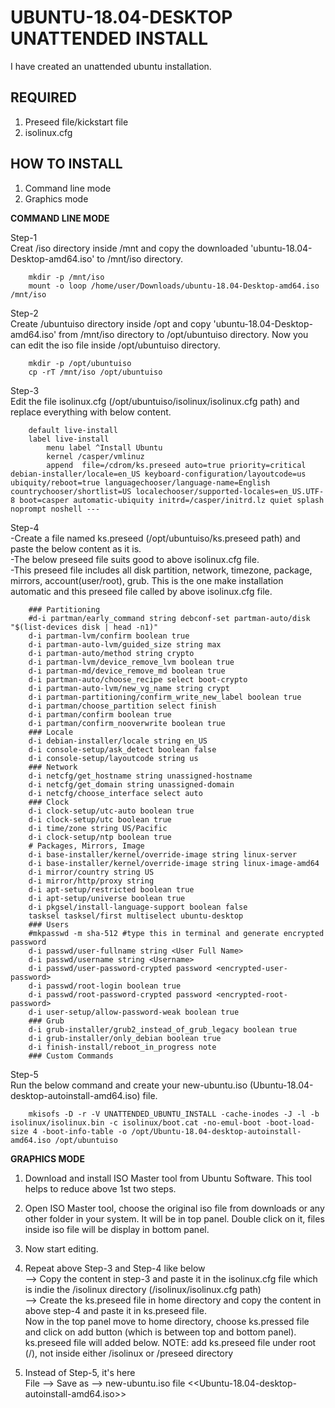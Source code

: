 UBUNTU-18.04-DESKTOP UNATTENDED INSTALL
===
I have created an unattended ubuntu installation. 

REQUIRED
---
1) Preseed file/kickstart file  
2) isolinux.cfg

HOW TO INSTALL
---
1) Command line mode  
2) Graphics mode

**COMMAND LINE MODE**

Step-1  
Creat /iso directory inside /mnt and copy the downloaded 'ubuntu-18.04-Desktop-amd64.iso' to /mnt/iso directory.

		mkdir -p /mnt/iso
		mount -o loop /home/user/Downloads/ubuntu-18.04-Desktop-amd64.iso /mnt/iso

Step-2  
Create /ubuntuiso directory inside /opt and copy 'ubuntu-18.04-Desktop-amd64.iso' from /mnt/iso directory to /opt/ubuntuiso directory. Now you can edit the iso file inside /opt/ubuntuiso directory.

		mkdir -p /opt/ubuntuiso
		cp -rT /mnt/iso /opt/ubuntuiso

Step-3  
Edit the file isolinux.cfg (/opt/ubuntuiso/isolinux/isolinux.cfg path) and replace everything with below content.

		default live-install
		label live-install
			menu label ^Install Ubuntu
			kernel /casper/vmlinuz
			append  file=/cdrom/ks.preseed auto=true priority=critical debian-installer/locale=en_US keyboard-configuration/layoutcode=us ubiquity/reboot=true languagechooser/language-name=English countrychooser/shortlist=US localechooser/supported-locales=en_US.UTF-8 boot=casper automatic-ubiquity initrd=/casper/initrd.lz quiet splash noprompt noshell ---

Step-4  
-Create a file named ks.preseed (/opt/ubuntuiso/ks.preseed path) and paste the below content as it is.  
-The below preseed file suits good to above isolinux.cfg file.  
-This preseed file includes all disk partition, network, timezone, package, mirrors, account(user/root), grub. This is the one make installation automatic and this preseed file called by above isolinux.cfg file. 

		### Partitioning
		#d-i partman/early_command string debconf-set partman-auto/disk "$(list-devices disk | head -n1)"
		d-i partman-lvm/confirm boolean true
		d-i partman-auto-lvm/guided_size string max
		d-i partman-auto/method string crypto
		d-i partman-lvm/device_remove_lvm boolean true
		d-i partman-md/device_remove_md boolean true
		d-i partman-auto/choose_recipe select boot-crypto
		d-i partman-auto-lvm/new_vg_name string crypt
		d-i partman-partitioning/confirm_write_new_label boolean true
		d-i partman/choose_partition select finish
		d-i partman/confirm boolean true
		d-i partman/confirm_nooverwrite boolean true
		### Locale
		d-i debian-installer/locale string en_US
		d-i console-setup/ask_detect boolean false
		d-i console-setup/layoutcode string us
		### Network
		d-i netcfg/get_hostname string unassigned-hostname
		d-i netcfg/get_domain string unassigned-domain
		d-i netcfg/choose_interface select auto
		### Clock
		d-i clock-setup/utc-auto boolean true
		d-i clock-setup/utc boolean true
		d-i time/zone string US/Pacific
		d-i clock-setup/ntp boolean true
		# Packages, Mirrors, Image
		d-i base-installer/kernel/override-image string linux-server
		d-i base-installer/kernel/override-image string linux-image-amd64
		d-i mirror/country string US
		d-i mirror/http/proxy string
		d-i apt-setup/restricted boolean true
		d-i apt-setup/universe boolean true
		d-i pkgsel/install-language-support boolean false
		tasksel tasksel/first multiselect ubuntu-desktop
		### Users
		#mkpasswd -m sha-512 #type this in terminal and generate encrypted password
		d-i passwd/user-fullname string <User Full Name>
		d-i passwd/username string <Username>
		d-i passwd/user-password-crypted password <encrypted-user-password>
		d-i passwd/root-login boolean true
		d-i passwd/root-password-crypted password <encrypted-root-password>
		d-i user-setup/allow-password-weak boolean true
		### Grub
		d-i grub-installer/grub2_instead_of_grub_legacy boolean true
		d-i grub-installer/only_debian boolean true
		d-i finish-install/reboot_in_progress note
		### Custom Commands

Step-5  
Run the below command and create your new-ubuntu.iso (Ubuntu-18.04-desktop-autoinstall-amd64.iso) file.

		mkisofs -D -r -V UNATTENDED_UBUNTU_INSTALL -cache-inodes -J -l -b isolinux/isolinux.bin -c isolinux/boot.cat -no-emul-boot -boot-load-size 4 -boot-info-table -o /opt/Ubuntu-18.04-desktop-autoinstall-amd64.iso /opt/ubuntuiso


**GRAPHICS MODE**

1) Download and install ISO Master tool from Ubuntu Software. This tool helps to reduce above 1st two steps.  

2) Open ISO Master tool, choose the original iso file from downloads or any other folder in your system. It will be in top panel. Double click on it, files inside iso file will be display in bottom panel.  

3) Now start editing.  

4) Repeat above Step-3 and Step-4 like below  
   --> Copy the content in step-3 and paste it in the isolinux.cfg file which is indie the /isolinux directory (/isolinux/isolinux.cfg path)  
   --> Create the ks.preseed file in home directory and copy the content in above step-4 and paste it in ks.preseed file.  
       Now in the top panel move to home directory, choose ks.pressed file and click on add button (which is between top and bottom panel).  
       ks.preseed file will added below. NOTE: add ks.preseed file under root (/), not inside either /isolinux or /preseed directory 

5) Instead of Step-5, it's here  
	File --> Save as --> new-ubuntu.iso file <<Ubuntu-18.04-desktop-autoinstall-amd64.iso>>


